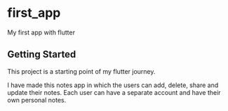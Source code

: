# first_app

My first app with flutter

## Getting Started

This project is a starting point of my flutter journey.

I have made this notes app in which the users can add, delete, share and update their notes.
Each user can have a separate account and have their own personal notes.



